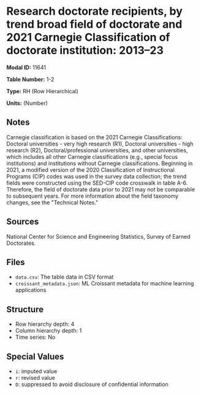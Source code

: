 # Research doctorate recipients, by trend broad field of doctorate and 2021 Carnegie Classification of doctorate institution: 2013&#8211;23

**Modal ID:** 11641

**Table Number:** 1-2

**Type:** RH (Row Hierarchical)

**Units:** (Number)

## Notes

Carnegie classification is based on the 2021 Carnegie Classifications: Doctoral universities - very high research (R1), Doctoral universities - high research (R2), Doctoral/professional universities, and other universities, which includes all other Carnegie classifications (e.g., special focus institutions) and institutions without Carnegie classifications. Beginning in 2021, a modified version of the 2020 Classification of Instructional Programs (CIP) codes was used in the survey data collection; the trend fields were constructed using the SED-CIP code crosswalk in table A-6. Therefore, the field of doctorate data prior to 2021 may not be comparable to subsequent years. For more information about the field taxonomy changes, see the "Technical Notes."

## Sources

National Center for Science and Engineering Statistics, Survey of Earned Doctorates.

## Files

- `data.csv`: The table data in CSV format
- `croissant_metadata.json`: ML Croissant metadata for machine learning applications

## Structure

- Row hierarchy depth: 4
- Column hierarchy depth: 1
- Time series: No

## Special Values

- `i`: imputed value
- `r`: revised value
- `D`: suppressed to avoid disclosure of confidential information
